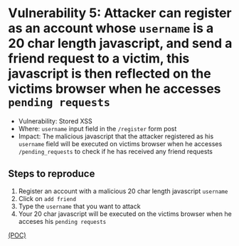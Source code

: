 # Vulnerability 5: Attacker can register as an account whose `username` is a 20 char length javascript, and send a friend request to a victim, this javascript is then reflected on the victims browser when he accesses `pending requests`

- Vulnerability: Stored XSS 
- Where: `username` input field in the `/register` form post
- Impact: The malicious javascript that the attacker registered  as his `username` field  will be executed on victims browser when he accesses `/pending_requests` to check if he has received any friend requests
## Steps to reproduce

1. Register an account with a malicious 20 char length javascript `username`
2. Click on `add friend` 
3. Type the `username` that you want to attack
4. Your 20 char javascript  will be executed on the victims browser when he acceses his `pending requests` 


[(POC)](xssvuln5.py)